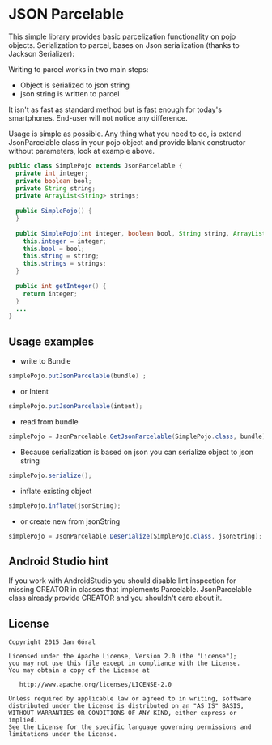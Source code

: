 JSON Parcelable
===
This simple library provides basic parcelization functionality on pojo objects.
Serialization to parcel, bases on Json serialization (thanks to Jackson Serializer):

Writing to parcel works in two main steps:
* Object is serialized to json string
* json string is written to parcel

It isn't as fast as standard method but is fast enough for today's smartphones. End-user will not notice any difference.

Usage is simple as possible. 
Any thing what you need to do, is extend JsonParcelable class in your pojo object and provide blank constructor without parameters, look at example above.

```Java
public class SimplePojo extends JsonParcelable {
  private int integer;
  private boolean bool;
  private String string;
  private ArrayList<String> strings;
  
  public SimplePojo() {
  }
  
  public SimplePojo(int integer, boolean bool, String string, ArrayList<String> strings) {
    this.integer = integer;
    this.bool = bool;
    this.string = string;
    this.strings = strings;
  }
  
  public int getInteger() {
    return integer;
  }
  ...
}
```

Usage examples
---

* write to Bundle
```Java 
simplePojo.putJsonParcelable(bundle) ;
```
* or Intent
```Java
simplePojo.putJsonParcelable(intent);
```
* read from bundle
```Java
simplePojo = JsonParcelable.GetJsonParcelable(SimplePojo.class, bundle);
```
* Because serialization is based on json you can serialize object to json string
```Java
simplePojo.serialize();
```
* inflate existing object
```Java
simplePojo.inflate(jsonString);
```
* or create new from jsonString
```Java
simplePojo = JsonParcelable.Deserialize(SimplePojo.class, jsonString);
```

Android Studio hint
---
If you work with AndroidStudio you should disable lint inspection for missing CREATOR in classes that implements Parcelable.
JsonParcelable class already provide CREATOR and you shouldn't care about it.

License
-------

    Copyright 2015 Jan Góral

    Licensed under the Apache License, Version 2.0 (the "License");
    you may not use this file except in compliance with the License.
    You may obtain a copy of the License at

       http://www.apache.org/licenses/LICENSE-2.0

    Unless required by applicable law or agreed to in writing, software
    distributed under the License is distributed on an "AS IS" BASIS,
    WITHOUT WARRANTIES OR CONDITIONS OF ANY KIND, either express or implied.
    See the License for the specific language governing permissions and
    limitations under the License.
